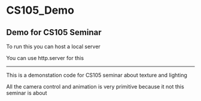 # CS105_Demo
 Demo for CS105 Seminar
---------------------------------------
To run this you can host a local server

You can use http.server for this

---------------------------------------
This is a demonstation code for CS105 
seminar about texture and lighting

All the camera control and animation is
very primitive because it not this seminar
is about
